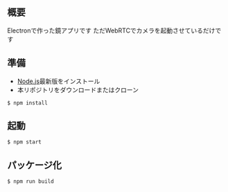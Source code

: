 ## 概要

Electronで作った鏡アプリです
ただWebRTCでカメラを起動させているだけです

## 準備

- [Node.js](https://nodejs.org/ja/)最新版をインストール
- 本リポジトリをダウンロードまたはクローン

```
$ npm install
```

## 起動

```
$ npm start
```
## パッケージ化

```
$ npm run build
```
